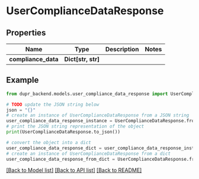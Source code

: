 # UserComplianceDataResponse


## Properties

Name | Type | Description | Notes
------------ | ------------- | ------------- | -------------
**compliance_data** | **Dict[str, str]** |  | 

## Example

```python
from dupr_backend.models.user_compliance_data_response import UserComplianceDataResponse

# TODO update the JSON string below
json = "{}"
# create an instance of UserComplianceDataResponse from a JSON string
user_compliance_data_response_instance = UserComplianceDataResponse.from_json(json)
# print the JSON string representation of the object
print(UserComplianceDataResponse.to_json())

# convert the object into a dict
user_compliance_data_response_dict = user_compliance_data_response_instance.to_dict()
# create an instance of UserComplianceDataResponse from a dict
user_compliance_data_response_from_dict = UserComplianceDataResponse.from_dict(user_compliance_data_response_dict)
```
[[Back to Model list]](../README.md#documentation-for-models) [[Back to API list]](../README.md#documentation-for-api-endpoints) [[Back to README]](../README.md)


